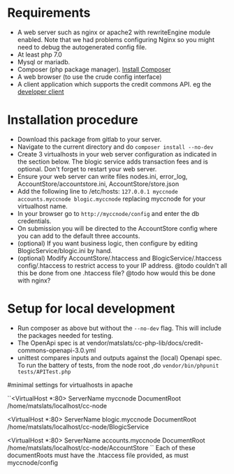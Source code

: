 # Requirements

* A web server such as nginx or apache2 with rewriteEngine module enabled. Note that we had problems configuring Nginx so you might need to debug the autogenerated config file.
* At least php 7.0
* Mysql or mariadb.
* Composer (php package manager). [Install Composer](https://getcomposer.org/download)
* A web browser (to use the crude config interface)
* A client application which supports the credit commons API. eg the [developer client](http://github.com/matslats/cc-client)

# Installation procedure

  * Download this package from gitlab to your server.
  * Navigate to the current directory and do ``composer install --no-dev``
  * Create 3 virtualhosts in your web server configuration as indicated in the section below. The blogic service adds transaction fees and is optional. Don't forget to restart your web server.
  * Ensure your web server can write files nodes.ini, error_log, AccountStore/accountstore.ini, AccountStore/store.json
  * Add the following line to /etc/hosts: ``127.0.0.1 myccnode accounts.myccnode blogic.myccnode`` replacing myccnode for your virtualhost name.
  * In your browser go to ``http://myccnode/config`` and enter the db credentials.
  * On submission you will be directed to the AccountStore config where you can add to the default three accounts.
  * (optional) If you want business logic, then configure by editing BlogicService/blogic.ini by hand.
  * (optional) Modify AccountStore/.htaccess and BlogicService/.htaccess config/.htaccess to restrict access to your IP address. @todo couldn't all this be done from one .htaccess file? @todo how would this be done with nginx?

# Setup for local development

  * Run composer as above but without the ``--no-dev`` flag. This will include the packages needed for testing.
  * The OpenApi spec is at vendor/matslats/cc-php-lib/docs/credit-commons-openapi-3.0.yml
  * unittest compares inputs and outputs against the (local) Openapi spec. To run the battery of tests, from the node root ,do ``vendor/bin/phpunit tests/APITest.php``

#minimal settings for virtualhosts in apache

``<VirtualHost *:80>
  ServerName myccnode
  DocumentRoot /home/matslats/localhost/cc-node
</VirtualHost>

<VirtualHost *:80>
  ServerName blogic.myccnode
  DocumentRoot /home/matslats/localhost/cc-node/BlogicService
</VirtualHost>

<VirtualHost *:80>
  ServerName accounts.myccnode
  DocumentRoot /home/matslats/localhost/cc-node/AccountStore
</VirtualHost>``
Each of these documentRoots must have the .htaccess file provided, as must myccnode/config